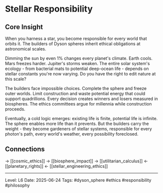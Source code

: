 # Stellar Responsibility

## Core Insight
When you harness a star, you become responsible for every world that orbits it. The builders of Dyson spheres inherit ethical obligations at astronomical scales.

Dimming the sun by even 1% changes every planet's climate. Earth cools. Mars freezes harder. Jupiter's storms weaken. The entire solar system's ecology - from bacterial mats to potential deep-ocean life - depends on stellar constants you're now varying. Do you have the right to edit nature at this scale?

The builders face impossible choices. Complete the sphere and freeze outer worlds. Limit construction and waste potential energy that could support quadrillions. Every decision creates winners and losers measured in biospheres. The ethics committees argue for millennia while construction proceeds.

Eventually, a cold logic emerges: existing life is finite, potential life is infinite. The sphere enables more life than it prevents. But the builders carry the weight - they become gardeners of stellar systems, responsible for every photon's path, every world's weather, every possibility foreclosed.

## Connections
→ [[cosmic_ethics]]
→ [[biosphere_impact]]
→ [[utilitarian_calculus]]
← [[planetary_rights]]
← [[stellar_engineering_ethics]]

---
Level: L6
Date: 2025-06-24
Tags: #dyson_sphere #ethics #responsibility #philosophy